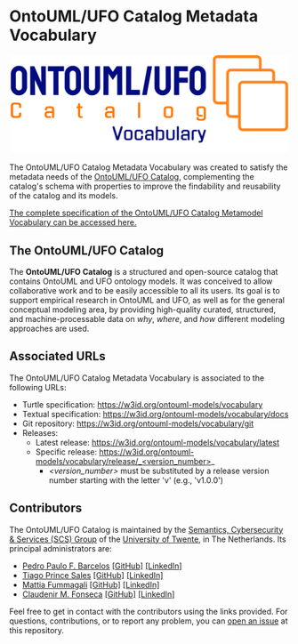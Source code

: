 # OntoUML/UFO Catalog Metadata Vocabulary

<p align="center"><img src="/resources/logo-ocmv.png" width="500">

The OntoUML/UFO Catalog Metadata Vocabulary was created to satisfy the metadata needs of the [OntoUML/UFO Catalog](https://w3id.org/ontouml-models/git), complementing the catalog's schema with properties to improve the findability and reusability of the catalog and its models.

[The complete specification of the OntoUML/UFO Catalog Metamodel Vocabulary can be accessed here.](https://w3id.org/ontouml-models/vocabulary/docs)

## The OntoUML/UFO Catalog

The **OntoUML/UFO Catalog** is a structured and open-source catalog that contains OntoUML and UFO ontology models. It was conceived to allow collaborative work and to be easily accessible to all its users. Its goal is to support empirical research in OntoUML and UFO, as well as for the general conceptual modeling area, by providing high-quality curated, structured, and machine-processable data on *why*, *where*, and *how* different modeling approaches are used.

## Associated URLs

The OntoUML/UFO Catalog Metadata Vocabulary is associated to the following URLs:
- Turtle specification: https://w3id.org/ontouml-models/vocabulary
- Textual specification: https://w3id.org/ontouml-models/vocabulary/docs
- Git repository: https://w3id.org/ontouml-models/vocabulary/git
- Releases:
  - Latest release: https://w3id.org/ontouml-models/vocabulary/latest
  - Specific release: https://w3id.org/ontouml-models/vocabulary/release/_<version_number>_
    - _<version_number>_ must be substituted by a release version number starting with the letter 'v' (e.g., 'v1.0.0')

## Contributors

The OntoUML/UFO Catalog is maintained by the [Semantics, Cybersecurity & Services (SCS) Group](https://www.utwente.nl/en/eemcs/scs/) of the [University of Twente](https://www.utwente.nl/), in The Netherlands. Its principal administrators are:

- [Pedro Paulo F. Barcelos](https://orcid.org/0000-0003-2736-7817) [\[GitHub\]](https://github.com/pedropaulofb) [\[LinkedIn\]](https://www.linkedin.com/in/pedro-paulo-favato-barcelos/)
- [Tiago Prince Sales](https://orcid.org/0000-0002-5385-5761) [\[GitHub\]](https://github.com/tgoprince) [\[LinkedIn\]](https://www.linkedin.com/in/tiago-sales/)
- [Mattia Fummagali](https://orcid.org/0000-0003-3385-4769) [\[GitHub\]](https://github.com/Matt-81) [\[LinkedIn\]](https://www.linkedin.com/in/mattiafumagalli/)
- [Claudenir M. Fonseca](https://orcid.org/0000-0003-2528-3118) [\[GitHub\]](https://github.com/claudenirmf) [\[LinkedIn\]](https://www.linkedin.com/in/claudenir-fonseca-52b251216/)

Feel free to get in contact with the contributors using the links provided. For questions, contributions, or to report any problem, you can [open an issue](https://github.com/OntoUML/ontouml-models-vocabulary/issues) at this repository.
